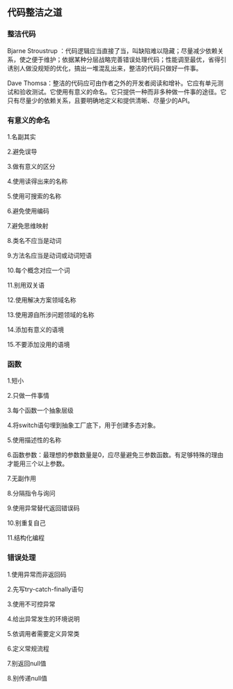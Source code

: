 ## 代码整洁之道

### 整洁代码

Bjarne Stroustrup ：代码逻辑应当直接了当，叫缺陷难以隐藏；尽量减少依赖关系，使之便于维护；依据某种分层战略完善错误处理代码；性能调至最优，省得引诱别人做没规矩的优化，搞出一堆混乱出来，整洁的代码只做好一件事。

Dave Thomsa：整洁的代码应可由作者之外的开发者阅读和增补。它应有单元测试和验收测试。它使用有意义的命名。它只提供一种而非多种做一件事的途径。它只有尽量少的依赖关系，且要明确地定义和提供清晰、尽量少的API。

### 有意义的命名

1.名副其实

2.避免误导

3.做有意义的区分

4.使用读得出来的名称

5.使用可搜索的名称

6.避免使用编码

7.避免思维映射

8.类名不应当是动词

9.方法名应当是动词或动词短语

10.每个概念对应一个词

11.别用双关语

12.使用解决方案领域名称

13.使用源自所涉问题领域的名称

14.添加有意义的语境

15.不要添加没用的语境

### 函数

1.短小

2.只做一件事情

3.每个函数一个抽象层级

4.将switch语句埋到抽象工厂底下，用于创建多态对象。

5.使用描述性的名称

6.函数参数：最理想的参数数量是0，应尽量避免三参数函数。有足够特殊的理由才能用三个以上参数。

7.无副作用

8.分隔指令与询问

9.使用异常替代返回错误码

10.别重复自己

11.结构化编程

### 错误处理

1.使用异常而非返回码

2.先写try-catch-finally语句

3.使用不可控异常

4.给出异常发生的环境说明

5.依调用者需要定义异常类

6.定义常规流程

7.别返回null值

8.别传递null值
